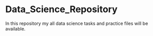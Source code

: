 # Data_Science_Repository
In this repository my all data science tasks and practice files will be available.
